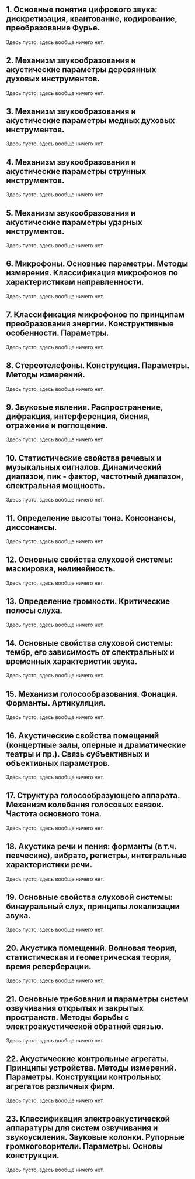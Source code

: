﻿## 1. Основные понятия цифрового звука: дискретизация, квантование, кодирование, преобразование Фурье.
Здесь пусто, здесь вообще ничего нет.

## 2. Механизм звукообразования и акустические параметры деревянных  духовых инструментов.
Здесь пусто, здесь вообще ничего нет.

## 3. Механизм звукообразования и акустические параметры медных  духовых инструментов.
Здесь пусто, здесь вообще ничего нет.

## 4. Механизм звукообразования и акустические параметры струнных инструментов.
Здесь пусто, здесь вообще ничего нет.

## 5. Механизм звукообразования и акустические параметры ударных инструментов.
Здесь пусто, здесь вообще ничего нет.

## 6. Микрофоны. Основные параметры. Методы измерения. Классификация микрофонов  по характеристикам направленности.
Здесь пусто, здесь вообще ничего нет.

## 7. Классификация микрофонов по принципам преобразования энергии. Конструктивные особенности. Параметры.
Здесь пусто, здесь вообще ничего нет.

## 8. Стереотелефоны. Конструкция. Параметры. Методы измерений.
Здесь пусто, здесь вообще ничего нет.

## 9. Звуковые явления. Распространение, дифракция, интерференция, биения, отражение и поглощение.
Здесь пусто, здесь вообще ничего нет.

## 10. Статистические свойства речевых и музыкальных сигналов. Динамический диапазон, пик - фактор, частотный диапазон, спектральная мощность.
Здесь пусто, здесь вообще ничего нет.

## 11. Определение высоты тона. Консонансы, диссонансы.
Здесь пусто, здесь вообще ничего нет.

## 12. Основные свойства слуховой системы: маскировка, нелинейность.
Здесь пусто, здесь вообще ничего нет.

## 13. Определение громкости. Критические полосы слуха.
Здесь пусто, здесь вообще ничего нет.

## 14. Основные свойства слуховой системы: тембр, его зависимость от спектральных и временных характеристик звука.
Здесь пусто, здесь вообще ничего нет.

## 15. Механизм голосообразования. Фонация. Форманты. Артикуляция.
Здесь пусто, здесь вообще ничего нет.

## 16. Акустические свойства помещений (концертные залы, оперные и драматические театры  и пр.). Связь субъективных и объективных параметров.
Здесь пусто, здесь вообще ничего нет.

## 17. Структура голосообразующего аппарата. Механизм колебания голосовых связок. Частота основного тона.
Здесь пусто, здесь вообще ничего нет.

## 18. Акустика речи и пения: форманты (в т.ч. певческие), вибрато, регистры, интегральные характеристики речи.
Здесь пусто, здесь вообще ничего нет.

## 19. Основные свойства слуховой системы: бинауральный слух, принципы локализации звука.
Здесь пусто, здесь вообще ничего нет.

## 20. Акустика помещений. Волновая теория, статистическая и геометрическая теория,  время реверберации.
Здесь пусто, здесь вообще ничего нет.

## 21. Основные требования и параметры систем озвучивания открытых и закрытых пространств. Методы борьбы с электроакустической обратной связью.
Здесь пусто, здесь вообще ничего нет.

## 22. Акустические контрольные агрегаты. Принципы устройства. Методы измерений. Параметры. Конструкции контрольных агрегатов различных фирм.
Здесь пусто, здесь вообще ничего нет.

## 23. Классификация электроакустической аппаратуры для  систем озвучивания и звукоусиления. Звуковые колонки. Рупорные громкоговорители. Параметры. Основы конструкции.
Здесь пусто, здесь вообще ничего нет.
